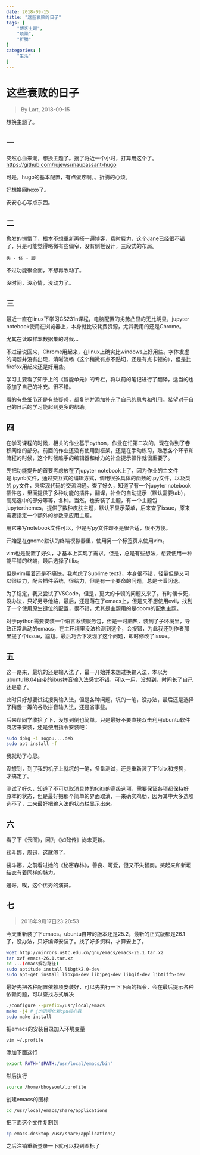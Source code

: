 ```yaml
---
date: 2018-09-15
title: "这些衰败的日子"
tags: [
    "博客主题",
    "烦躁",
    "折腾"
]
categories: [
    "生活"
]
---
```


# 这些衰败的日子

> By Lart, 2018-09-15

想换主题了。

## 一

突然心血来潮，想换主题了。搜了将近一个小时，打算用这个了。
https://github.com/rujews/maupassant-hugo

可是，hugo的基本配置，有点蛋疼啊。。折腾的心烦。

好想换回hexo了。

安安心心写点东西。

## 二

愈发的懒惰了，根本不想重新再搭一遍博客，费时费力，这个Jane已经很不错了，只是可能觉得略微有些偏窄，没有侧栏设计，三段式的布局。

    头 - 体 - 脚

不过功能很全面，不想再改动了。

没时间，没心情，没动力了。

## 三

最近一直在linux下学习CS231n课程，电脑配置的劣势凸显的无比明显，jupyter notebook使用在浏览器上，本身就比较耗费资源，尤其我用的还是Chrome。

尤其在读取样本数据集的时候...

不过话说回来，Chrome用起来，在linux上确实比windows上好用些。字体发虚的问题并没有出现，清晰流畅（这个稍微有点不贴切，还是有点卡顿的），但是比firefox用起来还是好用些。

学习主要看了知乎上的《智能单元》的专栏，将以前的笔记进行了翻译，适当的也添加了自己的补充。很不错。

看的有些细节还是有些疑惑，都复制并添加补充了自己的思考和引用。希望对于自己的日后的学习能起到更多的帮助。

## 四

在学习课程的时候，相关的作业基于python，作业在忙第二次的，现在做到了卷积网络的部分。前面的作业还没有使用到框架，还是在手动练习，熟悉各个环节和流程的时候，这个时候趁手的编辑器和给力的补全提示操作就很重要了。

先把功能提升的首要考虑放在了jupyter notebook上了，因为作业的主文件是.ipynb文件，通过交互式的编辑方式，调用很多具体的函数的.py文件，以及类的.py文件，来实现代码的交流沟通。查了好久，知道了有一个jupyter notebook插件包，里面提供了多种功能的插件，翻译，补全的自动提示（默认需要tab），高亮选中的部分等等，各种。当然，也安装了主题，有一个主题包 jupyterthemes，提供了数种皮肤主题，默认不显示菜单，后来查了issue，原来需要指定一个额外的参数来应用主题。

用它来写notebook文件可以，但是写py文件却不是很合适，很不方便。

开始是在gnome默认的终端模拟器里，使用另一个标签页来使用vim。

vim也是配置了好久，才基本上实现了需求。但是，总是有些想法，想要使用一种能平铺的终端，最后选择了tilix。

但是vim用着还是不痛快，我考虑了Sublime text3，本身很不错，轻量但是又可以很给力，配合插件系统，很给力，但是有一个要命的问题，总是卡着闪退。

为了稳定，我又尝试了VSCode，但是，更大的卡顿的问题又来了。有时候卡死，没办法，只好另寻他路，最后，还是落在了emacs上，但是又不想使用evil，找到了一个使用原生键位的配置，很不错，尤其是主题用的是doom的配色主题。

对于python需要安装一个语言系统服务包，但是一时脑热，装到了子环境里，导致正常启动的emacs，在主环境里没法检测到这个，会报错，为此我还到作者那里提了个issue，尴尬。最后巧合下发现了这个问题，即时修改了issue。

## 五

这一路来，最坑的还是输入法了，最一开始并未想过换输入法，本以为ubuntu18.04自带的ibus拼音输入法感觉不错，可以一用，没想到，时间长了自己还是崩了。

此时只好想要试试搜狗输入法，但是各种问题，坑的一笔，没办法，最后还是选择了稍逊一筹的谷歌拼音输入法，还是省事些。

后来帮同学收拾了下，没想到倒也简单。只是最好不要直接双击利用ubuntu软件商店来安装，还是使用指令安装吧：

```sh
sudo dpkg -i sogou....deb
sudo apt install -f
```

我就动了心思。

没想到，到了我的机子上就坑的一笔，多番测试，还是重新装了下fcitx和搜狗，才搞定了。

测试了好久，知道了不可以取消具体的fcitx的高级选项，需要保证各项都保持好原本的状态，但是最好把那个简单的界面取消，一来确实鸡肋，因为其中大多选项选不了，二来最好把输入法的状态栏显示出来。

## 六

看了下《云图》，因为《如懿传》尚未更新。

裴斗娜，周迅，这就够了。

裴斗娜，之前看过她的《秘密森林》，善良、可爱，但又不失智商。笑起来和新垣结衣有着同样的魅力。

迅哥，唉，这个优秀的演员。

## 七

> 2018年9月17日23:20:53

今天重新装了下emacs。ubuntu自带的版本还是25.2，最新的正式版都是26.1了，没办法，只好编译安装了。找了好多资料，才算安上了。

```sh
wget http://mirrors.ustc.edu.cn/gnu/emacs/emacs-26.1.tar.xz
tar xvf emacs-26.1.tar.xz
cd ...(emacs解包路径)
sudo aptitude install libgtk2.0-dev
sudo apt-get install libxpm-dev libjpeg-dev libgif-dev libtiff5-dev
```

最好先把各种配置依赖项安装好，可以先执行一下下面的指令，会在最后提示各种依赖问题，可以查找方式解决

```sh
./configure --prefix=/usr/local/emacs
make -j4 # j的选项依赖cpu核心数
sudo make install
```

把emacs的安装目录加入环境变量

```sh
vim ~/.profile
```

添加下面这行

```sh
export PATH="$PATH:/usr/local/emacs/bin"
```

然后执行

```sh
source /home/bboysoul/.profile
```

创建emacs的图标

```sh
cd /usr/local/emacs/share/applications
```

把下面这个文件复制到

```sh
cp emacs.desktop /usr/share/applications/
```

之后注销重新登录一下就可以找到图标了
